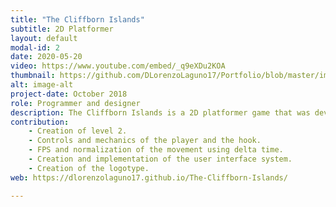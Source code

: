 ```yaml
---
title: "The Cliffborn Islands"
subtitle: 2D Platformer
layout: default
modal-id: 2
date: 2020-05-20
video: https://www.youtube.com/embed/_q9eXDu2KOA
thumbnail: https://github.com/DLorenzoLaguno17/Portfolio/blob/master/img/portfolio/Cliffborn.gif?raw=true
alt: image-alt
project-date: October 2018
role: Programmer and designer
description: The Cliffborn Islands is a 2D platformer game that was developed by a couple of second year students. We used Tiled for the creation of the two levels of the game, and it has different enemies that use pathfinding to try to attack the player, who can attack them or scape. Even though it was not demanded from us we also decided to implement a hook to provide more mobility and platforming tools for the player.
contribution: 
    - Creation of level 2.
    - Controls and mechanics of the player and the hook.
    - FPS and normalization of the movement using delta time.
    - Creation and implementation of the user interface system.
    - Creation of the logotype.
web: https://dlorenzolaguno17.github.io/The-Cliffborn-Islands/

---
```

